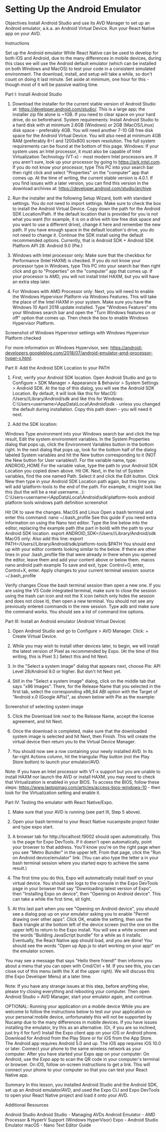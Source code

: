 # Setting Up the Android Emulator
Objectives
Install Android Studio and use its AVD Manager to set up an Android emulator, a.k.a. an Android Virtual Device.
Run your React Native app on your AVD. 


Instructions

Set up the Android emulator
While React Native can be used to develop for both iOS and Android, due to the many differences in mobile devices, during this class we will use the Android default emulator (which can be installed on both Windows and MacOS) to test your code in a consistent simulated environment.
The download, install, and setup will take a while, so don't count on doing it last minute. Set aside at minimum, one hour for this - though most of it will be passive waiting time.


Part I: Install Android Studio 
1. Download the installer for the current stable version of Android Studio at: https://developer.android.com/studio/. This is a large app; the installer zip file alone is ~1GB. If you need to clear space on your hard drive, do so beforehand. 
System requirements: Install Android Studio to a hard disk with at minimum 2.6GB (Windows) or 2GB (MacOS/Linux) disk space - preferably 4GB. You will need another 7-10 GB free disk space for the Android Virtual Device. You will also need at minimum 4GB RAM (preferably 8+) and 1200x800 screen resolution. The full system requirements can be found at the bottom of this page.
Windows: If your system uses an Intel processor, it must also be capable of Intel Virtualization Technology (VT-x) - most modern Intel processors are. If you aren't sure, look up your processor by going to https://ark.intel.com. If you do not know your processor, type This PC into your search bar then right click and select "Properties" on the "computer" app that comes up. 
At the time of writing, the current stable version is 4.0.1. If you find issues with a later version, you can find this version in the download archives at: https://developer.android.com/studio/archive.  
2. Run the installer and the following Setup Wizard, both with standard settings. You do not need to import settings. Make sure to check the box to install the Android Virtual Device. Copy down the path for the Android SDK Location/Path. If the default location that is provided for you is not what you want (for example, it is on a drive with low free disk space and you want to use a different drive), change it here and remember the new path. If you have enough space in the default location's drive, you do not need to change it. Continue the SDK install using the default recommended options. Currently, that is Android SDK + Android SDK Platform API 28: Android 9.0 (Pie.)

3. Windows with Intel processor only: Make sure that the checkbox for Performance (Intel HAXM) is checked. If you do not know your processor type in Windows, type This PC into your search bar then right click and go to "Properties" on the "computer" app that comes up. If your processor is AMD, you will not install Intel HAXM, but you will have an extra step later. 
4. For Windows with AMD Processor only: Next, you will need to enable the Windows Hypervisor Platform via Windows Features. This will take the place of the Intel HAXM in your system. Make sure you have the Windows 10 April 2018 update installed. Type "Windows Features" into your Windows search bar and open the "Turn Windows features on or off" option that comes up. Then check the box to enable Windows Hypervisor Platform.  

Screenshot of Windows Hypervisor settings with Windows Hypervisor Platform checked


For more information on Windows Hypervisor, see: https://android-developers.googleblog.com/2018/07/android-emulator-amd-processor-hyper-v.html.



Part II: Add the Android SDK Location to your PATH
1. First, verify your Android SDK location. Open Android Studio and go to Configure > SDK Manager > Appearance & Behavior > System Settings > Android SDK. At the top of this dialog, you will see the Android SDK Location. By default, it will look like this for MacOS: /Users/<username>/Library/Android/sdk and like this for Windows: C:\Users\<username>\AppData\Local\Android\sdk - unless you changed the default during installation. Copy this path down - you will need it next.

2. Add the SDK location:

Windows
Type environment into your Windows search bar and click the top result, Edit the system environment variables. In the System Properties dialog that pops up, click the Environment Variables button in the bottom right.
In the next dialog that pops up, look for the bottom half of the dialog labeled System variables and hit the New button corresponding to it (NOT the New button for User variables!).
For the variable name, type:
 ANDROID_HOME 
For the variable value, type the path to your Android SDK Location you copied down above. Hit OK. 
Next, in the list of System variables, find the one named Path. Select it and click the Edit button. Click New then type in your Android SDK Location path again, but this time you will add \platform-tools to the end of the path. For example, it might look like this (but the <username> will be a real username...):
C:\Users\<username>\AppData\Local\Android\sdk\platform-tools
android platform tools windows path definition screenshot

Hit OK to save the changes.
MacOS and Linux
Open a bash terminal and enter this command:
nano ~/.bash_profile
See this guide if you need extra information on using the Nano text editor.
Type the line below into the editor, replacing the example path (the part in bold) with the path to your Android SDK location. 
export ANDROID_SDK=/Users/<username>/Library/Android/sdk
MacOS only: Also add this line:
export PATH=/Users/<username>/Library/Android/sdk/platform-tools:$PATH
You should end up with your editor contents looking similar to the below. If there are other lines in your .bash_profile file that were already in there when you opened the editor, leave them and add your content above or below them. 
macos nano android path example
To save and exit, type: Control+O, enter, Control+X, enter.
Apply changes to your current terminal session:
source ~/.bash_profile


Verify changes
Close the bash terminal session then open a new one.
If you are using the VS Code integrated terminal, make sure to close the session using the trash can icon and not the X icon (which only hides the session and does not close it), then open a new terminal. You should not see any previously entered commands in the new session.
Type adb and make sure the command works. You should see a list of command line options. 



Part III: Install an Android emulator (Android Virtual Device)
1. Open Android Studio and go to Configure > AVD Manager. Click: + Create Virtual Device. 

2. While you may wish to install other devices later, to begin, we will install the latest version of Pixel as recommended by Expo. (At the time of this writing, this is Pixel 3.) Select this and hit Next.
3. In the "Select a system image" dialog that appears next, choose Pie: API Level 28/Android 9.0 or higher. But don't hit Next yet. 

4. Still in the "Select a system image" dialog, click on the middle tab that says "x86 Images". There, for the Release Name that you selected in the first tab, select the corresponding x86_64 ABI option with the Target of "Android x.0 (Google APIs)", as shown below with Pie as the example:

Screenshot of selecting system image

5. Click the Download link next to the Release Name, accept the license agreement, and hit Next.
6. Once the download is completed, make sure that the downloaded system image is selected and hit Next, then Finish. This will create the virtual device then return you to the Virtual Device Manager. 

7. You should now see a row containing your newly installed AVD. In its far-right Actions column, hit the triangular Play button (not the Play Store button) to launch your emulator/AVD.

Note: If you have an Intel processor with VT-x support but you are unable to install HAXM nor launch the AVD or install HAXM, you may need to check that Virtualization is enabled in your BIOS. To access the BIOS, follow these steps: https://www.laptopmag.com/articles/access-bios-windows-10 - then look for the Virtualization setting and enable it. 


Part IV: Testing the emulator with React Native/Expo.
1. Make sure that your AVD is running (see part III, Step 5 above).  

2. Open your bash terminal to your React Native nucampsite project folder and type expo start.

3. A browser tab for http://localhost:19002 should open automatically. This is the page for Expo DevTools. If it doesn't open automatically, point your browser to that address. You'll know you're on the right page when you see "Metro Bundler" in the upper left. From that page, click the "Run on Android device/emulator" link. (You can also type the letter a in your bash terminal session where you started expo to achieve the same result.)

4. The first time you do this, Expo will automatically install itself on your virtual device. You should see logs to the console in the Expo DevTools page in your browser that say "Downloading latest version of Expo", then "Installing Expo on device", then "Opening on Android device". This can take a while the first time, sit tight.

5. At this last part when you see "Opening on Android device", you should see a dialog pop up on your emulator asking you to enable "Permit drawing over other apps". Click OK, enable the setting, then use the Back triangle at the bottom left of the device screen (not the one on the upper left) to return to the Expo install. You will see a white screen and the words "Building JavaScript bundle" for a while as it installs. Eventually, the React Native app should load, and you are done! You should see the words "Open up App.js to start working on your app!" on the emulator screen. 

You may see a message that says "Hello there friend!" then informs you about a menu that you can open with Cmd/Ctrl + M. If you see this, you can close out of this menu (with the X at the upper right). We will discuss this (the Expo Developer Menu) at a later time. 

Note: If you have any strange issues at this step, before anything else, please try closing everything and rebooting your computer. Then open Android Studio > AVD Manager, start your emulator again, and continue. 



OPTIONAL: Running your application on a mobile device
While you are welcome to follow the instructions below to test our your application on your personal mobile device, unfortunately this will not be supported by Nucamp due to the many differences in mobile devices. If you have issues installing the emulator, try this as an alternative. (Or, if you are so inclined, just try it for fun!)
Install the Expo client app on your iOS or Android phone. Download for Android from the Play Store or for iOS from the App Store. The Android app requires Android 5.0 and up. The iOS app requires iOS 10.0 or later.
Connect your phone to the same wireless network as your computer.
After you have started your Expo app on your computer: On Android, use the Expo app to scan the QR code in your computer's terminal or browser. On iOS, follow on-screen instructions to get a link. This will connect your phone to your computer so that you can test your React Native app. 

Summary
In this lesson, you installed Android Studio and the Android SDK, set up an Android emulator/AVD, and used the Expo CLI and Expo DevTools to open your React Native project and load it onto your AVD. 



Additional Resources

Android Studio
Android Studio - Managing AVDs
Android Emulator - AMD Processor & HyperV Support (Windows HyperVisor)
Expo - Android Studio Emulator
macOS - Nano Text Editor Guide